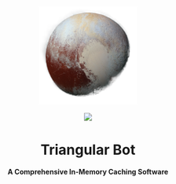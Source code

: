 <p align="center">
  <img src="pluto.png" alt="Pluto" width="200" />
</p>

<p align="center">
  <img src="https://skillicons.dev/icons?i=rust" />
</p>

<h1 align="center">Triangular Bot</h1>
<p align="center">
  <b>A Comprehensive In-Memory Caching Software</b>
</p>